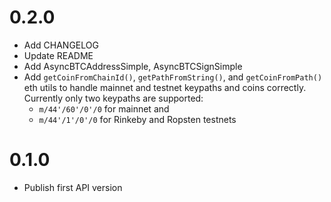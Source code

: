 # 0.2.0

- Add CHANGELOG
- Update README
- Add AsyncBTCAddressSimple, AsyncBTCSignSimple
- Add `getCoinFromChainId()`, `getPathFromString()`, and `getCoinFromPath()` eth utils to handle mainnet and testnet keypaths and coins correctly. Currently only two keypaths are supported:
    - `m/44'/60'/0'/0` for mainnet and
    - `m/44'/1'/0'/0`  for Rinkeby and Ropsten testnets
  

# 0.1.0

- Publish first API version
